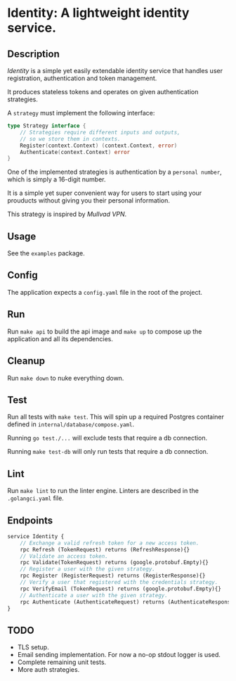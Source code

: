 # Identity: A lightweight identity service.

## Description

*Identity* is a simple yet easily extendable identity service that handles user registration, authentication and token management.

It produces stateless tokens and operates on given authentication strategies.

A `strategy` must implement the following interface:

```go
type Strategy interface {
	// Strategies require different inputs and outputs, 
    // so we store them in contexts.
	Register(context.Context) (context.Context, error)
	Authenticate(context.Context) error
}
```
One of the implemented strategies is authentication by a `personal number`, which is simply a 16-digit number.

It is a simple yet super convenient way for users to start using your prouducts without giving you their personal information.

This strategy is inspired by *Mullvad VPN*.

## Usage

See the `examples` package.

## Config

The application expects a `config.yaml` file in the root of the project.

## Run

Run `make api` to build the api image and `make up` to compose up the application and all its dependencies.


## Cleanup

Run `make down` to nuke everything down.


## Test

Run all tests with `make test`. This will spin up a required Postgres container defined in `internal/database/compose.yaml`. 

Running `go test./...` will exclude tests that require a db connection.


Running `make test-db` will only run tests that require a db connection.


## Lint

Run `make lint` to run the linter engine. Linters are described in the `.golangci.yaml` file.


## Endpoints

```proto
service Identity {
    // Exchange a valid refresh token for a new access token.
    rpc Refresh (TokenRequest) returns (RefreshResponse){}
    // Validate an access token.
    rpc Validate(TokenRequest) returns (google.protobuf.Empty){}
    // Register a user with the given strategy.
    rpc Register (RegisterRequest) returns (RegisterResponse){}
    // Verify a user that registered with the credentials strategy.
    rpc VerifyEmail (TokenRequest) returns (google.protobuf.Empty){}
    // Authenticate a user with the given strategy.
    rpc Authenticate (AuthenticateRequest) returns (AuthenticateResponse){}
}
```

## TODO
* TLS setup.
* Email sending implementation. For now a no-op stdout logger is used.
* Complete remaining unit tests.
* More auth strategies.

